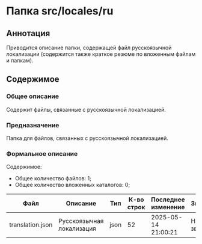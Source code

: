 # Папка src/locales/ru

## Аннотация

Приводится описание папки, содержащей файл русскоязычной локализации (содержится также
краткое резюме по вложенным файлам и папкам).

## Содержимое

### Общее описание

Содержит файлы, связанные с русскоязычной локализацией.

### Предназначение

Папка для файлов, связанных с русскоязычной локализацией.

### Формальное описание

Содержимое:
* Общее количество файлов: 1;
* Общее количество вложенных каталогов: 0;

| Файл             | Описание                  | Тип  | К-во строк | Последнее изменение | Звезды    |
|------------------|---------------------------|------|------------|---------------------|-----------|
| translation.json | Русскоязычная локализация | json | 52         | 2025-05-14 21:00:21 | Нет звезд |

